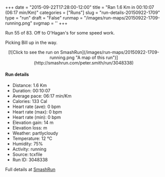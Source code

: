 +++
date = "2015-09-22T17:28:00-12:00"
title = "Ran 1.6 Km in 00:10:07 (06:17 min/Km)"
categories = ["Runs"]
slug = "run-details-20150922-1709"
type = "run"
draft = "False"
runmap = "/images/run-maps/20150922-1709-running.png"
svgmap = '<polyline points="61 100, 57 92, 57 86, 64 82, 66 81, 64 83, 67 76, 68 76, 69 75, 71 74, 72 73, 73 73, 74 72, 75 70, 77 68, 78 66, 80 65, 81 64, 82 63, 83 61, 83 60, 84 58, 83 55, 81 54, 80 53, 76 49, 75 48, 73 46, 72 44, 71 43, 69 42, 68 41, 66 38, 65 36, 63 35, 63 34, 64 32, 62 29, 61 28, 61 27, 61 27, 56 25, 54 25, 52 25, 51 25, 51 24, 51 22, 52 21, 53 19, 53 19, 54 18, 54 19, 54 19, 50 18, 48 17, 47 16, 44 15, 42 14, 41 13, 40 12, 40 10, 39 8, 38 7, 34 7, 32 6, 31 5, 29 5, 27 5, 26 4, 23 2, 21 1, 20 1, 18 0, 17 0">'
+++

Run 55 of 83. Off to O'Hagan's for some speed work. 

Picking Bill up in the way. 



<!--more-->

<center>
[![Click to see the run on SmashRun](/images/run-maps/20150922-1709-running.png "A map of this run")](http://smashrun.com/peter.smith/run/3048338)
</center>

#### Run details

* Distance: 1.6 Km
* Duration: 00:10:07
* Average pace: 06:17 min/Km
* Calories: 133 Cal
* Heart rate (ave): 0 bpm
* Heart rate (max): 0 bpm
* Heart rate (min): 0 bpm
* Elevation gain: 14 m
* Elevation loss:  m
* Weather: partlycloudy
* Temperature: 12 &deg;C
* Humidity: 75%
* Activity: running
* Source: tcxfile
* Run ID: 3048338

Full details at [SmashRun](http://smashrun.com/peter.smith/run/3048338)